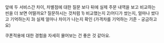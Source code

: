앞에 두 서비스간 차이, 차별점에 대한 질문 보다 뒤에 실제 주문 내역을 보고 비교하는 씬을 더 보면 어떨까요? 질문하시는 것처럼 1) 비교했는지 2)어디가 쌌는지, 얼마나 쌌다고 기억하는지 3) 실제 얼마나 차이가 나는지 확인 (가격차를 기억하는 기준 - 궁금하고요)


쿠폰적용에 대한 경험을 자세히 물어보는 건 좋은 것 같아요.